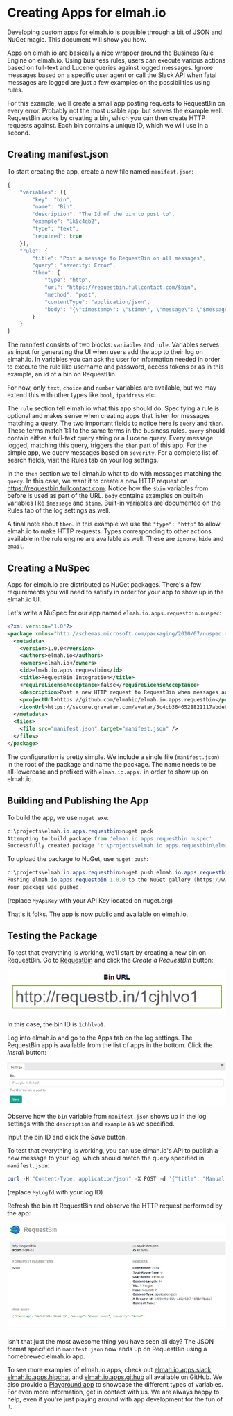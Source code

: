 # Creating Apps for elmah.io

Developing custom apps for elmah.io is possible through a bit of JSON and NuGet magic. This document will show you how.

Apps on elmah.io are basically a nice wrapper around the Business Rule Engine on elmah.io. Using business rules, users can execute various actions based on full-text and Lucene queries against logged messages. Ignore messages based on a specific user agent or call the Slack API when fatal messages are logged are just a few examples on the possibilities using rules.

For this example, we'll create a small app posting requests to RequestBin on every error. Probably not the most usable app, but serves the example well. RequestBin works by creating a bin, which you can then create HTTP requests against. Each bin contains a unique ID, which we will use in a second.

## Creating manifest.json

To start creating the app, create a new file named `manifest.json`:

```js
{
	"variables": [{
		"key": "bin",
		"name": "Bin",
		"description": "The Id of the bin to post to",
		"example": "1k5c4qb2",
		"type": "text",
		"required": true
	}],
	"rule": {
		"title": "Post a message to RequestBin on all messages",
		"query": "severity: Error",
		"then": {
			"type": "http",
			"url": "https://requestbin.fullcontact.com/$bin",
			"method": "post",
			"contentType": "application/json",
			"body": "{\"timestamp\": \"$time\", \"message\": \"$message\", \"severity\": \"$severity\"}"
		}
	}
}
```

The manifest consists of two blocks: `variables` and `rule`. Variables serves as input for generating the UI when users add the app to their log on elmah.io. In variables you can ask the user for information needed in order to execute the rule like username and password, access tokens or as in this example, an id of a bin on RequestBin.

For now, only `text`, `choice` and `number` variables are available, but we may extend this with other types like `bool`, `ipaddress` etc.

The `rule` section tell elmah.io what this app should do. Specifying a rule is optional and makes sense when creating apps that listen for messages matching a query. The two important fields to notice here is `query` and `then`. These terms match 1:1 to the same terms in the business rules. `query` should contain either a full-text query string or a Lucene query. Every message logged, matching this query, triggers the `then` part of this app. For the simple app, we query messages based on `severity`. For a complete list of search fields, visit the Rules tab on your log settings.

In the `then` section we tell elmah.io what to do with messages matching the `query`. In this case, we want it to create a new HTTP request on https://requestbin.fullcontact.com. Notice how the `$bin` variables from before is used as part of the URL. `body` contains examples on built-in variables like `$message` and `$time`. Built-in variables are documented on the Rules tab of the log settings as well.

A final note about `then`. In this example we use the `"type": "http"` to allow elmah.io to make HTTP requests. Types corresponding to other actions available in the rule engine are available as well. These are `ignore`, `hide` and `email`.

## Creating a NuSpec

Apps for elmah.io are distributed as NuGet packages. There's a few requirements you will need to satisfy in order for your app to show up in the elmah.io UI.

Let's write a NuSpec for our app named `elmah.io.apps.requestbin.nuspec`:

```xml
<?xml version="1.0"?>
<package xmlns="http://schemas.microsoft.com/packaging/2010/07/nuspec.xsd">
  <metadata>
    <version>1.0.0</version>
    <authors>elmah.io</authors>
    <owners>elmah.io</owners>
    <id>elmah.io.apps.requestbin</id>
    <title>RequestBin Integration</title>
    <requireLicenseAcceptance>false</requireLicenseAcceptance>
    <description>Post a new HTTP request to RequestBin when messages are logged in elmah.io.</description>
    <projectUrl>https://github.com/elmahio/elmah.io.apps.requestbin</projectUrl>
    <iconUrl>https://secure.gravatar.com/avatar/5c4cb3646528821117abde6d2d5ee22d?s=32</iconUrl>
  </metadata>
  <files>
    <file src="manifest.json" target="manifest.json" />
  </files>
</package>
```

The configuration is pretty simple. We include a single file (`manifest.json`) in the root of the package and name the package. The name needs to be all-lowercase and prefixed with `elmah.io.apps.` in order to show up on elmah.io.

## Building and Publishing the App

To build the app, we use `nuget.exe`:

```powershell
c:\projects\elmah.io.apps.requestbin>nuget pack
Attempting to build package from 'elmah.io.apps.requestbin.nuspec'.
Successfully created package 'c:\projects\elmah.io.apps.requestbin\elmah.io.apps.requestbin.1.0.0.nupkg'.
```

To upload the package to NuGet, use `nuget push`:

```powershell
c:\projects\elmah.io.apps.requestbin>nuget push elmah.io.apps.requestbin.1.0.0.nupkg MyApiKey
Pushing elmah.io.apps.requestbin 1.0.0 to the NuGet gallery (https://www.nuget.org)...
Your package was pushed.
```

(replace `MyApiKey` with your API Key located on nuget.org)

That's it folks. The app is now public and available on elmah.io.

## Testing the Package

To test that everything is working, we'll start by creating a new bin on RequestBin. Go to [RequestBin](https://requestbin.fullcontact.com/1ka16xf1) and click the *Create a RequestBin* button:

![Bin Created](/images/create_requestbin.png)

In this case, the bin ID is `1chhlvo1`.

Log into elmah.io and go to the Apps tab on the log settings. The RequestBin app is available from the list of apps in the bottom. Click the *Install* button:

![RequestBin Settings](/images/requestbin_settings.png)

Observe how the `bin` variable from `manifest.json` shows up in the log settings with the `description` and `example` as we specified.

Input the bin ID and click the *Save* button.

To test that everything is working, you can use elmah.io's API to publish a new message to your log, which should match the query specified in `manifest.json`:

```powershell
curl -H "Content-Type: application/json" -X POST -d '{"title": "Manual error", "severity": "Error"}' https://elmah.io/api/v2/messages?logId=MyLogId
```

(replace `MyLogId` with your log ID)

Refresh the bin at RequestBin and observe the HTTP request performed by the app:

![HTTP request in RequestBin](/images/requestbin_message.png)

Isn't that just the most awesome thing you have seen all day? The JSON format specified in `manifest.json` now ends up on RequestBin using a homebrewed elmah.io app.

To see more examples of elmah.io apps, check out [elmah.io.apps.slack](https://github.com/elmahio/elmah.io.apps.slack), [elmah.io.apps.hipchat](https://github.com/elmahio/elmah.io.apps.hipchat) and [elmah.io.apps.github](https://github.com/elmahio/elmah.io.apps.github) all available on GitHub. We also provide a [Playground app](https://github.com/elmahio/elmah.io.apps.playground) to showcase the different types of variables. For even more information, get in contact with us. We are always happy to help, even if you're just playing around with app development for the fun of it.